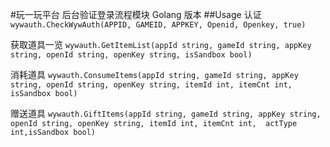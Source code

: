 #玩一玩平台 后台验证登录流程模块 Golang 版本
##Usage
认证
`wywauth.CheckWywAuth(APPID, GAMEID, APPKEY, Openid, Openkey, true)`

获取道具一览
`wywauth.GetItemList(appId string, gameId string, appKey string, openId string, openKey string, isSandbox bool)`

消耗道具
`wywauth.ConsumeItems(appId string, gameId string, appKey string, openId string, openKey string, itemId int, itemCnt int, isSandbox bool)`

赠送道具
`wywauth.GiftItems(appId string, gameId string, appKey string, openId string, openKey string, itemId int, itemCnt int,  actType int,isSandbox bool)`